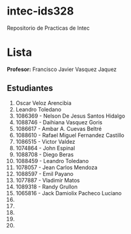 # intec-ids328
Repositorio de Practicas de Intec


# Lista

**Profesor:** Francisco Javier Vasquez Jaquez

## Estudiantes


1. Oscar Veloz Arencibia
2. Leandro Toledano
3. 1086369 - Nelson De Jesus Santos Hidalgo
4. 1088746 - Daihiana Vasquez Goris
5. 1086617 - Ambar A. Cuevas Beltré
6. 1088610 - Rafael Miguel Fernandez Castillo
7. 1086515 - Victor Valdez
8. 1074864 - John Espinal
9. 1088708 - Diego Beras
10. 1088459 - Leandro Toledano
11. 1078057 - Jean Carlos Mendoza
12. 1088597 - Emil Payano
13. 1077887 - Vladimir Matos
14. 1089318 - Randy Grullon
15. 1065816 - Jack Damiolix Pacheco Luciano
16.
17.
18.
19.
20.
